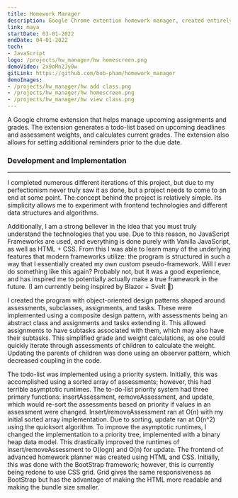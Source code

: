 ```yaml
---
title: Homework Manager
description: Google Chrome extention homework manager, created entirely using vanilla JS - using a barebones framework I created
link: maya 
startDate: 03-01-2022
endDate: 04-01-2022
tech: 
- JavaScript
logo: /projects/hw_manager/hw homescreen.png
demoVideo: 2x9oMn2Jy0w
gitLink: https://github.com/bob-pham/homework_manager
demoImages:
- /projects/hw_manager/hw add class.png
- /projects/hw_manager/hw homescreen.png
- /projects/hw_manager/hw view class.png
---
```


A Google chrome extension that helps manage upcoming assignments and grades.
The extension generates a todo-list based on upcoming deadlines and assessment
weights, and calculates current grades. The extension also allows for setting
additional reminders prior to the due date.

### Development and Implementation

---

I completed numerous different iterations of this project, but due to my
perfectionism never truly saw it as done, but a project needs to come to an end
at some point. The concept behind the project is relatively simple. Its
simplicity allows me to experiment with frontend technologies and different
data structures and algorithms.

Additionally, I am a strong believer in the idea that you must truly understand
the technologies that you use. Due to this reason, no JavaScript Frameworks are
used, and everything is done purely with Vanilla JavaScript, as well as HTML +
CSS. From this I was able to learn many of the underlying features that modern
frameworks utilize: the program is structured in such a way that I essentially
created my own custom pseudo-framework. Will I ever do something like this
again? Probably not, but it was a good experience, and has inspired me to
potentially actually make a true framework in the future. (I am currently being
inspired by Blazor + Svelt 👀)

I created the program with object-oriented design patterns shaped around
assessments, subclasses, assignments, and tasks. These were implemented using a
composite design pattern, with assessments being an abstract class and
assignments and tasks extending it. This allowed assignments to have subtasks
associated with them, which may also have their subtasks. This simplified grade
and weight calculations, as one could quickly iterate through assessments of
children to calculate the weight. Updating the parents of children was done
using an observer pattern, which decreased coupling in the code.

The todo-list was implemented using a priority system. Initially, this was
accomplished using a sorted array of assessments; however, this had terrible
asymptotic runtimes. The to-do-list priority system had three primary
functions: insertAssessment, removeAssessment, and update, which would re-sort
the assessments based on priority if values in an assessment were changed.
Insert/removeAssessment ran at O(n) with my initial sorted array
implementation. Due to sorting, update ran at O(n^2) using the quicksort
algorithm. To improve the asymptotic runtimes, I changed the implementation to
a priority tree, implemented with a binary heap data model. This drastically
improved the runtimes of insert/removeAssessment to O(logn) and O(n) for
update. The frontend of advanced homework planner was created using HTML and
CSS. Initially, this was done with the BootStrap framework; however, this is
currently being redone to use CSS grid. Grid gives the same responsiveness as
BootStrap but has the advantage of making the HTML more readable and making the
bundle size smaller.
